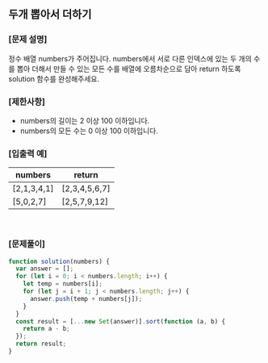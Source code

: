 ## 두개 뽑아서 더하기

### [문제 설명]

정수 배열 numbers가 주어집니다. numbers에서 서로 다른 인덱스에 있는 두 개의 수를 뽑아 더해서 만들 수 있는 모든 수를 배열에 오름차순으로 담아 return 하도록 solution 함수를 완성해주세요.

### [제한사항]

- numbers의 길이는 2 이상 100 이하입니다.
- numbers의 모든 수는 0 이상 100 이하입니다.

### [입출력 예]

| numbers     | return        |
| ----------- | ------------- |
| [2,1,3,4,1] | [2,3,4,5,6,7] |
| [5,0,2,7]   | [2,5,7,9,12]  |

<br />

### [문제풀이]

```javascript
function solution(numbers) {
  var answer = [];
  for (let i = 0; i < numbers.length; i++) {
    let temp = numbers[i];
    for (let j = i + 1; j < numbers.length; j++) {
      answer.push(temp + numbers[j]);
    }
  }
  const result = [...new Set(answer)].sort(function (a, b) {
    return a - b;
  });
  return result;
}
```
